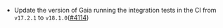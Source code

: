- Update the version of Gaia running the integration tests in the CI from `v17.2.1`
  to `v18.1.0`([\#4114](https://github.com/informalsystems/hermes/issues/4114))